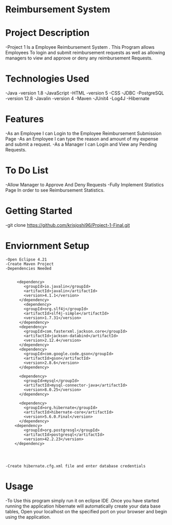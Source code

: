 # Reimbursement System

# Project Description
  -Project 1 Is a Employee Reimbursement System . This Program allows Employees To login and submit reimbursement requests as well as allowing managers to view and approve or 	    deny any reimbursement Requests.

# Technologies Used
  -Java -version 1.8
  -JavaScript
  -HTML -version 5
  -CSS
  -JDBC
  -PostgreSQL -version 12.8
  -Javalin -version 4
  -Maven
  -JUnit4
  -Log4J
  -Hibernate



# Features
  -As an Employee I can Login to the Employee Reimbursement Submission Page
  -As an Employee I can type the reason and amount of my expense and submit a request.
  -As a Manager I can Login and View any Pending Requests.
# To Do List
  -Allow Manager to Approve And Deny Requests
  -Fully Implement Statistics Page In order to see Reimbursement Statistics.
  

# Getting Started
  -git clone https://github.com/krisjoshi96/Project-1-Final.git
 
 # Enviornment Setup
    -Open Eclipse 4.21
    -Create Maven Project 
    -Dependencies Needed
      		
		
		 <dependency>
			<groupId>io.javalin</groupId>
			<artifactId>javalin</artifactId>
			<version>4.1.1</version>
		  </dependency>
		    <dependency>
			<groupId>org.slf4j</groupId>
			<artifactId>slf4j-simple</artifactId>
			<version>1.7.31</version>
		  </dependency>
		  <dependency>
			<groupId>com.fasterxml.jackson.core</groupId>
			<artifactId>jackson-databind</artifactId>
			<version>2.12.4</version>
		  </dependency>
		  <dependency>
			<groupId>com.google.code.gson</groupId>
			<artifactId>gson</artifactId>
			<version>2.8.6</version>
		  </dependency>

		  <dependency>
			<groupId>mysql</groupId>
			<artifactId>mysql-connector-java</artifactId>
			<version>8.0.25</version>
		  </dependency>
  
		  <dependency>
			<groupId>org.hibernate</groupId>
			<artifactId>hibernate-core</artifactId>
			<version>5.6.0.Final</version>
		  </dependency>
	  	<dependency>
			<groupId>org.postgresql</groupId>
			<artifactId>postgresql</artifactId>
			<version>42.2.23</version>
	  	</dependency>
    
    


	-Create hibernate.cfg.xml file and enter database credentials



# Usage
  -To Use this program simply run it on eclipse IDE .Once you have started running the application hibernate will automatically create your data base tables, Open your localhost   on the specified port on your browser and begin using the application.      
     
